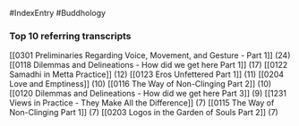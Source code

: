 #IndexEntry #Buddhology

### Top 10 referring transcripts
[[0301 Preliminaries Regarding Voice, Movement, and Gesture - Part 1]] (24)
[[0118 Dilemmas and Delineations - How did we get here Part 1]] (17)
[[0122 Samadhi in Metta Practice]] (12)
[[0123 Eros Unfettered Part 1]] (11)
[[0204 Love and Emptiness]] (10)
[[0116 The Way of Non-Clinging Part 2]] (10)
[[0120 Dilemmas and Delineations - How did we get here Part 3]] (9)
[[1231 Views in Practice - They Make All the Difference]] (7)
[[0115 The Way of Non-Clinging Part 1]] (7)
[[0203 Logos in the Garden of Souls Part 2]] (7)

